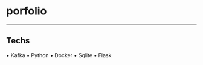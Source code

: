 # porfolio

--------------------------------------------
## Techs

• Kafka
• Python
• Docker
• Sqlite
• Flask
